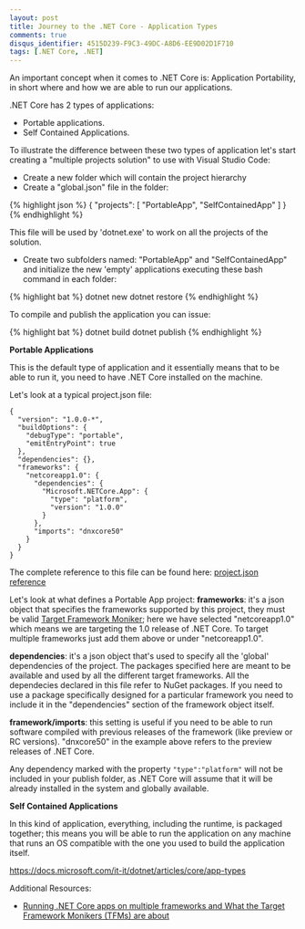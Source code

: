 ```yaml
---
layout: post
title: Journey to the .NET Core - Application Types
comments: true
disqus_identifier: 4515D239-F9C3-49DC-A8D6-EE9D02D1F710
tags: [.NET Core, .NET]
---
```


An important concept when it comes to .NET Core is: Application Portability, in short where and how we are able to run our applications.

.NET Core has 2 types of applications:

- Portable applications.
- Self Contained Applications.

To illustrate the difference between these two types of application let's start creating a "multiple projects solution" to use with Visual Studio Code:

- Create a new folder which will contain the project hierarchy
- Create a "global.json" file in the folder:

{% highlight json %}
{
    "projects": [
        "PortableApp", "SelfContainedApp"
    ]
}
{% endhighlight %}

This file will be used by 'dotnet.exe' to work on all the projects of the solution.

- Create two subfolders named: "PortableApp" and "SelfContainedApp" and initialize the new 'empty' applications executing these bash command in each folder: 

{% highlight bat %}
dotnet new
dotnet restore
{% endhighlight %}

To compile and publish the application you can issue:

{% highlight bat %}
dotnet build
dotnet publish
{% endhighlight %}

__Portable Applications__

This is the default type of application and it essentially means that to be able to run it, you need to have .NET Core installed on the machine.

Let's look at a typical project.json file:

```
{
  "version": "1.0.0-*",
  "buildOptions": {
    "debugType": "portable",
    "emitEntryPoint": true
  },
  "dependencies": {},
  "frameworks": {
    "netcoreapp1.0": {
      "dependencies": {
        "Microsoft.NETCore.App": {
          "type": "platform",
          "version": "1.0.0"
        }
      },
      "imports": "dnxcore50"
    }
  }
}
```

The complete reference to this file can be found here: [project.json reference](https://docs.microsoft.com/it-it/dotnet/articles/core/tools/project-json)

Let's look at what defines a Portable App project:
__frameworks__: it's a json object that specifies the frameworks supported by this project, they must be valid [Target Framework Moniker](https://docs.nuget.org/create/targetframeworks); here we have selected "netcoreapp1.0" which means we are targeting the 1.0 release of .NET Core. To target multiple frameworks just add them above or under "netcoreapp1.0".

__dependencies__: it's a json object that's used to specify all the 'global' dependencies of the project. The packages specified here are meant to be available and used by all the different target frameworks. All the dependecies declared in this file refer to NuGet packages. If you need to use a package specifically designed for a particular framework you need to include it in the "dependencies" section of the framework object itself.

__framework/imports__: this setting is useful if you need to be able to run software compiled with previous releases of the framework (like preview or RC versions). "dnxcore50" in the example above refers to the preview releases of .NET Core.

Any dependency marked with the property ```"type":"platform"``` will not be included in your publish folder, as .NET Core will assume that it will be already installed in the system and globally available.

__Self Contained Applications__

In this kind of application, everything, including the runtime, is packaged together; this means you will be able to run the application on any machine that runs an OS compatible with the one you used to build the application itself.

https://docs.microsoft.com/it-it/dotnet/articles/core/app-types

Additional Resources:
- [Running .NET Core apps on multiple frameworks and What the Target Framework Monikers (TFMs) are about](https://blogs.msdn.microsoft.com/cesardelatorre/2016/06/28/running-net-core-apps-on-multiple-frameworks-and-what-the-target-framework-monikers-tfms-are-about/)



